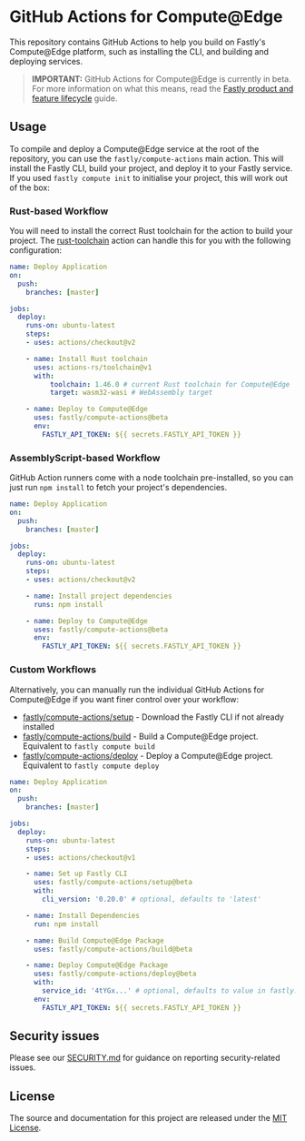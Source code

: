 # GitHub Actions for Compute@Edge

This repository contains GitHub Actions to help you build on Fastly's Compute@Edge platform, such as installing the CLI, and building and deploying services.

> **IMPORTANT:** GitHub Actions for Compute@Edge is currently in beta. For more information on what this means, read the [Fastly product and feature lifecycle](https://docs.fastly.com/products/fastly-product-lifecycle#beta) guide.

## Usage

To compile and deploy a Compute@Edge service at the root of the repository, you can use the `fastly/compute-actions` main action. This will install the Fastly CLI, build your project, and deploy it to your Fastly service. If you used `fastly compute init` to initialise your project, this will work out of the box:

### Rust-based Workflow

You will need to install the correct Rust toolchain for the action to build your project. The [rust-toolchain](https://github.com/marketplace/actions/rust-toolchain) action can handle this for you with the following configuration:

```yml
name: Deploy Application
on:
  push:
    branches: [master]

jobs:
  deploy:
    runs-on: ubuntu-latest
    steps:
    - uses: actions/checkout@v2

    - name: Install Rust toolchain
      uses: actions-rs/toolchain@v1
      with:
          toolchain: 1.46.0 # current Rust toolchain for Compute@Edge
          target: wasm32-wasi # WebAssembly target

    - name: Deploy to Compute@Edge
      uses: fastly/compute-actions@beta
      env:
        FASTLY_API_TOKEN: ${{ secrets.FASTLY_API_TOKEN }}
```

### AssemblyScript-based Workflow

GitHub Action runners come with a node toolchain pre-installed, so you can just run `npm install` to fetch your project's dependencies.

```yml
name: Deploy Application
on:
  push:
    branches: [master]

jobs:
  deploy:
    runs-on: ubuntu-latest
    steps:
    - uses: actions/checkout@v2

    - name: Install project dependencies
      runs: npm install

    - name: Deploy to Compute@Edge
      uses: fastly/compute-actions@beta
      env:
        FASTLY_API_TOKEN: ${{ secrets.FASTLY_API_TOKEN }}
```

### Custom Workflows

Alternatively, you can manually run the individual GitHub Actions for Compute@Edge if you want finer control over your workflow:

- [fastly/compute-actions/setup](setup/index.js) - Download the Fastly CLI if not already installed
- [fastly/compute-actions/build](build/index.js) - Build a Compute@Edge project. Equivalent to `fastly compute build`
- [fastly/compute-actions/deploy](deploy/index.js) - Deploy a Compute@Edge project. Equivalent to `fastly compute deploy`

```yml
name: Deploy Application
on:
  push:
    branches: [master]

jobs:
  deploy:
    runs-on: ubuntu-latest
    steps:
    - uses: actions/checkout@v1

    - name: Set up Fastly CLI
      uses: fastly/compute-actions/setup@beta
      with:
        cli_version: '0.20.0' # optional, defaults to 'latest'

    - name: Install Dependencies
      run: npm install

    - name: Build Compute@Edge Package
      uses: fastly/compute-actions/build@beta

    - name: Deploy Compute@Edge Package
      uses: fastly/compute-actions/deploy@beta
      with:
        service_id: '4tYGx...' # optional, defaults to value in fastly.toml
      env:
        FASTLY_API_TOKEN: ${{ secrets.FASTLY_API_TOKEN }}
```

## Security issues

Please see our [SECURITY.md](SECURITY.md) for guidance on reporting security-related issues.

## License

The source and documentation for this project are released under the [MIT License](LICENSE).